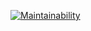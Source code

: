 [![Maintainability](https://api.codeclimate.com/v1/badges/756d095dadb5d5795332/maintainability)](https://codeclimate.com/github/dimathicc/brain-games/maintainability)